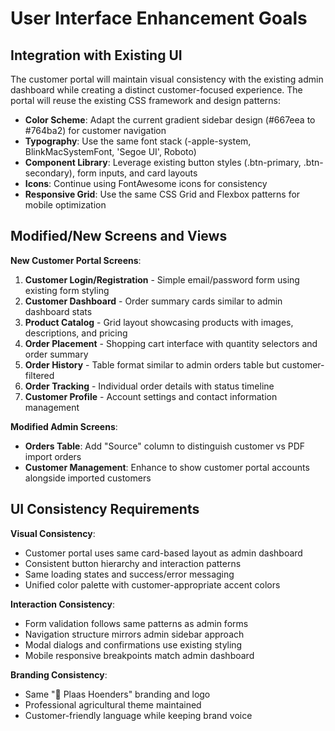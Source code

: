 # User Interface Enhancement Goals

## Integration with Existing UI

The customer portal will maintain visual consistency with the existing admin dashboard while creating a distinct customer-focused experience. The portal will reuse the existing CSS framework and design patterns:

- **Color Scheme**: Adapt the current gradient sidebar design (#667eea to #764ba2) for customer navigation
- **Typography**: Use the same font stack (-apple-system, BlinkMacSystemFont, 'Segoe UI', Roboto)  
- **Component Library**: Leverage existing button styles (.btn-primary, .btn-secondary), form inputs, and card layouts
- **Icons**: Continue using FontAwesome icons for consistency
- **Responsive Grid**: Use the same CSS Grid and Flexbox patterns for mobile optimization

## Modified/New Screens and Views

**New Customer Portal Screens**:
1. **Customer Login/Registration** - Simple email/password form using existing form styling
2. **Customer Dashboard** - Order summary cards similar to admin dashboard stats
3. **Product Catalog** - Grid layout showcasing products with images, descriptions, and pricing
4. **Order Placement** - Shopping cart interface with quantity selectors and order summary
5. **Order History** - Table format similar to admin orders table but customer-filtered
6. **Order Tracking** - Individual order details with status timeline
7. **Customer Profile** - Account settings and contact information management

**Modified Admin Screens**:
- **Orders Table**: Add "Source" column to distinguish customer vs PDF import orders
- **Customer Management**: Enhance to show customer portal accounts alongside imported customers

## UI Consistency Requirements

**Visual Consistency**:
- Customer portal uses same card-based layout as admin dashboard
- Consistent button hierarchy and interaction patterns
- Same loading states and success/error messaging
- Unified color palette with customer-appropriate accent colors

**Interaction Consistency**:
- Form validation follows same patterns as admin forms
- Navigation structure mirrors admin sidebar approach
- Modal dialogs and confirmations use existing styling
- Mobile responsive breakpoints match admin dashboard

**Branding Consistency**:
- Same "🐔 Plaas Hoenders" branding and logo
- Professional agricultural theme maintained
- Customer-friendly language while keeping brand voice
